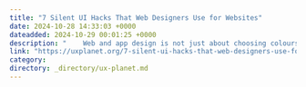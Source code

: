 ```yaml
---
title: "7 Silent UI Hacks That Web Designers Use for Websites"
date: 2024-10-28 14:33:03 +0000
dateadded: 2024-10-29 00:01:25 +0000
description: "    Web and app design is not just about choosing colours and fonts.  Continue reading on UX Planet »  "
link: "https://uxplanet.org/7-silent-ui-hacks-that-web-designers-use-for-websites-53615cde7879?source=rss----819cc2aaeee0---4"
category:
directory: _directory/ux-planet.md
---
```

